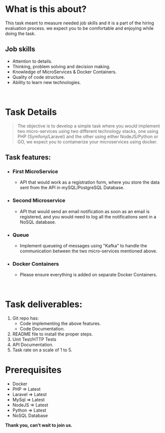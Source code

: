 # What is this about?
This task meant to measure needed job skills and it is a part of the hiring evaluation process. we expect you to be comfortable and enjoying while doing the task.
## Job skills
* Attention to details.
* Thinking, problem solving and decision making.
* Knowledge of MicroServices & Docker Containers.
* Quality of code structure.
* Ability to learn new technologies. 

</br>

# Task Details
> The objective is to develop a simple task where you would implement two micro-services using two different technology stacks, one using PHP (Symfony/Laravel) and the other using either NodeJS/Python or GO, we expect you to containerize your microservices using docker.



## Task features:

* ### First MicroService
    * API that would work as a registration form, where you store the data sent from the API in mySQL/PostgreSQL Database.

* ### Second Microservice
    * API that would send an email notification as soon as an email is registered, and you would need to log all the notifications sent in a NoSQL database.


* ### Queue
    * Implement queueing of messages using "Kafka" to handle the communication between the two micro-services mentioned above.

* ### Docker Containers
    * Please ensure everything is added on separate Docker Containers.

</br>

# Task deliverables:
1. Git repo has: 
    * Code implementing the above features.
    * Code Documentation.
2. README file to install the proper steps.
3. Unit Test/HTTP Tests
4. API Documentation.
5. Task rate on a scale of 1 to 5.




# Prerequisites
* Docker
* PHP => Latest
* Laravel => Latest
* MySql => Latest
* NodeJS => Latest
* Python => Latest
* NoSQL Database


**Thank you, can't wait to join us.** 
